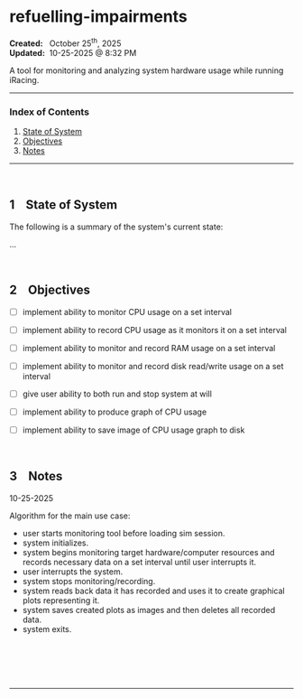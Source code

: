 # refuelling-impairments
**Created:**&nbsp;&nbsp; October 25<sup>th</sup>, 2025  
**Updated:**&nbsp; 10-25-2025 @ 8:32 PM  

A tool for monitoring and analyzing system hardware usage while running iRacing.

---

### Index of Contents

1. [State of System](#state-of-system)
2. [Objectives](#objectives)
3. [Notes](#notes)

---

<br>

## 1 &nbsp;&nbsp; State of System

The following is a summary of the system's current state:

...


<br>

## 2 &nbsp;&nbsp; Objectives

- [ ] implement ability to monitor CPU usage on a set interval
- [ ] implement ability to record CPU usage as it monitors it on a set interval
- [ ] implement ability to monitor and record RAM usage on a set interval
- [ ] implement ability to monitor and record disk read/write usage on a set interval
- [ ] give user ability to both run and stop system at will
- [ ] implement ability to produce graph of CPU usage
- [ ] implement ability to save image of CPU usage graph to disk


<br>

## 3 &nbsp;&nbsp; Notes

10-25-2025  

Algorithm for the main use case:

* user starts monitoring tool before loading sim session.
* system initializes.
* system begins monitoring target hardware/computer resources and records necessary data on a set interval until user interrupts it.
* user interrupts the system.
* system stops monitoring/recording.
* system reads back data it has recorded and uses it to create graphical plots representing it.
* system saves created plots as images and then deletes all recorded data.
* system exits.


<br>
<br>
<br>
<br>

---

<br>
<br>
